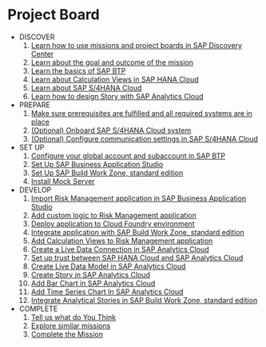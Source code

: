# Project Board

<!-- disco-toc-start -->
- DISCOVER
    1. [Learn how to use missions and project boards in SAP Discovery Center](../../discover/how-to-use-missions)
    1. [Learn about the goal and outcome of the mission](../../discover/goal-and-outcome-of-mission)
    1. [Learn the basics of SAP BTP](../../discover/sap-btp-basics)
    1. [Learn about Calculation Views in SAP HANA Cloud](../../discover/sap-hana-cloud)
    1. [Learn about SAP S/4HANA Cloud](../../discover/sap-s4h)
    1. [Learn how to design Story with SAP Analytics Cloud](../../discover/sap-analytics-cloud)         
- PREPARE
    1. [Make sure prerequisites are fulfilled and all required systems are in place](../../documentation/prepare/mission-prerequisites)
    1. [(Optional) Onboard SAP S/4HANA Cloud system](../../prepare/s4hc-onboarding)
    1. [(Optional) Configure communication settings in SAP S/4HANA Cloud](../../prepare/s4hana-cloud-to-btp-connectivity)
- SET UP
    1. [Configure your global account and subaccount in SAP BTP](../../set-up/configure-account)
    1. [Set Up SAP Business Application Studio](../../set-up/BAS)
    1. [Set Up SAP Build Work Zone, standard edition](../../set-up/WZSE)
    1. [Install Mock Server](../../set-up/install-mock-server/)
- DEVELOP
    1. [Import Risk Management application in SAP Business Application Studio](../../develop/open-app-in-BAS)
    1. [Add custom logic to Risk Management application](../../develop/add-custom-logic)
    1. [Deploy application to Cloud Foundry environment](../../develop/deploy-application-cf)
    1. [Integrate application with SAP Build Work Zone, standard edition](../../develop/integrate-SBWZ)
    1. [Add Calculation Views to Risk Management application](../../develop/add-calc-view)
    1. [Create a Live Data Connection in SAP Analytics Cloud](../../develop/create-live-conn)
    1. [Set up trust between SAP HANA Cloud and SAP Analytics Cloud](../../develop/trust-sac-hanaloud-sso)
    1. [Create Live Data Model in SAP Analytics Cloud](../../develop/create-live-data-model-sac)
    1. [Create Story in SAP Analytics Cloud](../../develop/create-story-sac)
    1. [Add Bar Chart in SAP Analytics Cloud](../../develop/add-bar-chart-sac)
    1. [Add Time Series Chart In SAP Analytics Cloud](../../develop/add-timeseries-chart-sac)
    1. [Integrate Analytical Stories in SAP Build Work Zone, standard edition](../../develop/integrate-story-SBWZ)
- COMPLETE
    1. [Tell us what do You Think](../../complete/give-feedback)
    1. [Explore similar missions](../../complete/explore-similar-missions)
    1. [Complete the Mission](../../complete/complete-mission)
<!-- disco-toc-end -->
